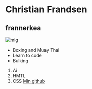 # Christian Frandsen
## frannerkea
![mig](https://scontent-cph2-1.xx.fbcdn.net/v/t1.18169-9/20431338_1260647290710582_4098381517428153214_n.jpg?_nc_cat=104&ccb=1-7&_nc_sid=09cbfe&_nc_ohc=Aom568QFOXkAX8MeaUx&_nc_ht=scontent-cph2-1.xx&oh=00_AfDjMO87kTNrxDJs1j6EFMJpxW0tPb42PYowpiC8SC5UQQ&oe=63FF2450)
* Boxing and Muay Thai
* Learn to code 
* Bulking
1. Ai
2. HMTL
3. CSS
[Min github](https://github.com/frannerkea?tab=repositories)

